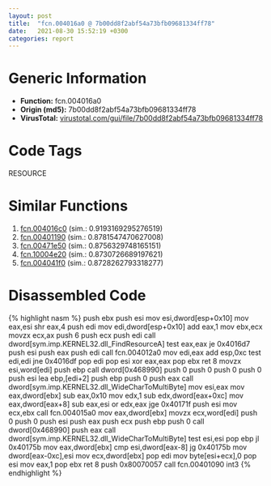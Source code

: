 ```yaml
---
layout: post
title:  "fcn.004016a0 @ 7b00dd8f2abf54a73bfb09681334ff78"
date:   2021-08-30 15:52:19 +0300
categories: report
---
```


# Generic Information
- **Function:** fcn.004016a0
- **Origin (md5):** 7b00dd8f2abf54a73bfb09681334ff78
- **VirusTotal:** [virustotal.com/gui/file/7b00dd8f2abf54a73bfb09681334ff78][virustotal_ref]

# Code Tags
<span class="tag" id="RESOURCE">RESOURCE</span>


# Similar Functions

1. [fcn.004016c0][similar_1_ref] (sim.: 0.9193169295276519)
2. [fcn.00401190][similar_2_ref] (sim.: 0.8781547470627008)
3. [fcn.00471e50][similar_3_ref] (sim.: 0.8756329748165151)
4. [fcn.10004e20][similar_4_ref] (sim.: 0.8730726689197621)
5. [fcn.004041f0][similar_5_ref] (sim.: 0.8728262793318277)


# Disassembled Code

{% highlight nasm %}
push ebx
push esi
mov esi,dword[esp+0x10]
mov eax,esi
shr eax,4
push edi
mov edi,dword[esp+0x10]
add eax,1
mov ebx,ecx
movzx ecx,ax
push 6
push ecx
push edi
call dword[sym.imp.KERNEL32.dll_FindResourceA]
test eax,eax
je 0x4016d7
push esi
push eax
push edi
call fcn.004012a0
mov edi,eax
add esp,0xc
test edi,edi
jne 0x4016df
pop edi
pop esi
xor eax,eax
pop ebx
ret 8
movzx esi,word[edi]
push ebp
call dword[0x468990]
push 0
push 0
push 0
push 0
push esi
lea ebp,[edi+2]
push ebp
push 0
push eax
call dword[sym.imp.KERNEL32.dll_WideCharToMultiByte]
mov esi,eax
mov eax,dword[ebx]
sub eax,0x10
mov edx,1
sub edx,dword[eax+0xc]
mov eax,dword[eax+8]
sub eax,esi
or edx,eax
jge 0x40171f
push esi
mov ecx,ebx
call fcn.004015a0
mov eax,dword[ebx]
movzx ecx,word[edi]
push 0
push 0
push esi
push eax
push ecx
push ebp
push 0
call dword[0x468990]
push eax
call dword[sym.imp.KERNEL32.dll_WideCharToMultiByte]
test esi,esi
pop ebp
jl 0x40175b
mov eax,dword[ebx]
cmp esi,dword[eax-8]
jg 0x40175b
mov dword[eax-0xc],esi
mov ecx,dword[ebx]
pop edi
mov byte[esi+ecx],0
pop esi
mov eax,1
pop ebx
ret 8
push 0x80070057
call fcn.00401090
int3 
{% endhighlight %}


[similar_1_ref]: /report/fcn.004016c0@e2ba7f10eb234338a49853c34d7d9c56
[similar_2_ref]: /report/fcn.00401190@59aef7c08025d70f84c85db2092fc99e
[similar_3_ref]: /report/fcn.00471e50@289859175c221b107317af7727d26c17
[similar_4_ref]: /report/fcn.10004e20@4c3818fdf32d89a09257dbc9d3e142ea
[similar_5_ref]: /report/fcn.004041f0@9c2b894b84f59672d8be2e984066f76f
[virustotal_ref]: https://www.virustotal.com/gui/file/7b00dd8f2abf54a73bfb09681334ff78